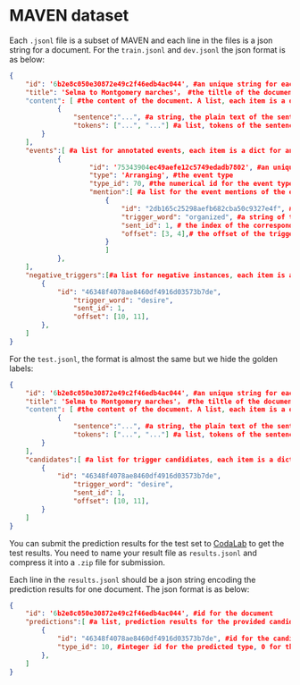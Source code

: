 # MAVEN dataset

Each `.jsonl` file is a subset of MAVEN and each line in the files is a json string for a document. For the `train.jsonl` and `dev.jsonl` the json format is as below:

```json
{
    "id": '6b2e8c050e30872e49c2f46edb4ac044', #an unique string for each document
    "title": 'Selma to Montgomery marches'， #the tiltle of the document
    "content": [ #the content of the document. A list, each item is a dict for a sentence
    		{
    			"sentence":"...", #a string, the plain text of the sentence
    			"tokens": ["...", "..."] #a list, tokens of the sentence
		}
    ],
    "events":[ #a list for annotated events, each item is a dict for an event
        	{
            		"id": '75343904ec49aefe12c5749edadb7802', #an unique string for the event
            		"type": 'Arranging', #the event type
            		"type_id": 70, #the numerical id for the event type
            		"mention":[ #a list for the event mentions of the event, each item is a dict
            			{
              				"id": "2db165c25298aefb682cba50c9327e4f", # an unique string for the event mention
              				"trigger_word": "organized", #a string of the trigger word or phrase
              				"sent_id": 1, # the index of the corresponding sentence, strates with 0
              				"offset": [3, 4],# the offset of the trigger words in the tokens list
              			}
             	     	]
        	},
    ],
    "negative_triggers":[#a list for negative instances, each item is a dict for an negative mention
        {
        	"id": "46348f4078ae8460df4916d03573b7de",
            	"trigger_word": "desire",
            	"sent_id": 1,
            	"offset": [10, 11],
        },
    ]
}
```

For the `test.jsonl`, the format is almost the same but we hide the golden labels:

```json
{
    "id": '6b2e8c050e30872e49c2f46edb4ac044', #an unique string for each document
    "title": 'Selma to Montgomery marches'， #the tiltle of the document
    "content": [ #the content of the document. A list, each item is a dict for a sentence
    		{
    		 	"sentence":"...", #a string, the plain text of the sentence
    		 	"tokens": ["...", "..."] #a list, tokens of the sentence
		}
    ],
    "candidates":[ #a list for trigger candidiates, each item is a dict for a trigger or a negative instance, you need to classify the type for each candidate
    	{
        	"id": "46348f4078ae8460df4916d03573b7de",
            	"trigger_word": "desire",
            	"sent_id": 1,
            	"offset": [10, 11],
        }
    ]
}
```

You can submit the prediction results for the test set to [CodaLab](https://competitions.codalab.org/competitions/27320) to get the test results. You need to name your result file as `results.jsonl` and compress it into a `.zip` file for submission.

Each line in the `results.jsonl` should be a json string encoding the prediction results for one document. The json format is as below:

```json
{
	"id": '6b2e8c050e30872e49c2f46edb4ac044', #id for the document
  	"predictions":[ #a list, prediction results for the provided candidates
		{
			"id": "46348f4078ae8460df4916d03573b7de", #id for the candidate
			"type_id": 10, #integer id for the predicted type, 0 for the negative instances
		},
  	]
}
```
